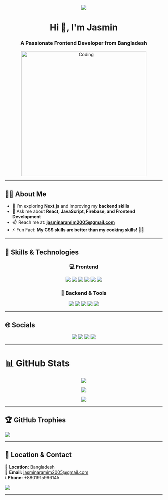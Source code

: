 <!-- Banner Image -->
<div align="center">
<img align="center" height="full" src="https://i.ibb.co.com/Ng7d2r58/Jasmin-Ara-Mim-5.jpg" />
</div>

<h1 align="center">Hi 👋, I'm Jasmin</h1>
<h3 align="center">A Passionate Frontend Developer from Bangladesh</h3>

<!-- Profile GIF -->
<div align="center">
  <img src="https://mir-s3-cdn-cf.behance.net/project_modules/disp/601014116770475.6068beff4640a.gif" alt="Coding" width="400" />
</div>

---

## 👩‍💻 **About Me**

- 🌱 I’m exploring **Next.js** and improving my **backend skills**
- 💬 Ask me about **React, JavaScript, Firebase, and Frontend Development**
- 📫 Reach me at: **jasminaramim2005@gmail.com**
- ⚡ Fun Fact: **My CSS skills are better than my cooking skills! 🍳🎨**  

---

## 🔹 **Skills & Technologies**  
<h3 align="center">💻 Frontend</h3>
<p align="center">
  <img src="https://img.shields.io/badge/react-%2320232a.svg?style=for-the-badge&logo=react&logoColor=%2361DAFB" />
  <img src="https://img.shields.io/badge/javascript-%23323330.svg?style=for-the-badge&logo=javascript&logoColor=%23F7DF1E" />
  <img src="https://img.shields.io/badge/html5-%23E34F26.svg?style=for-the-badge&logo=html5&logoColor=white" />
  <img src="https://img.shields.io/badge/css3-%231572B6.svg?style=for-the-badge&logo=css3&logoColor=white" />
  <img src="https://img.shields.io/badge/tailwindcss-%2338B2AC.svg?style=for-the-badge&logo=tailwind-css&logoColor=white" />
  <img src="https://img.shields.io/badge/bootstrap-%23563D7C.svg?style=for-the-badge&logo=bootstrap&logoColor=white" />
</p>

<h3 align="center">🚀 Backend & Tools</h3>
<p align="center">
  <img src="https://img.shields.io/badge/node.js-6DA55F?style=for-the-badge&logo=node.js&logoColor=white" />
  <img src="https://img.shields.io/badge/firebase-%23039BE5.svg?style=for-the-badge&logo=firebase" />
  <img src="https://img.shields.io/badge/netlify-%23000000.svg?style=for-the-badge&logo=netlify&logoColor=#00C7B7" />
  <img src="https://img.shields.io/badge/vercel-%23000000.svg?style=for-the-badge&logo=vercel&logoColor=white" />
  <img src="https://img.shields.io/badge/git-%23F05033.svg?style=for-the-badge&logo=git&logoColor=white" />
</p>


---

## 🌐 **Socials**
<p align="center">
  <a href="https://facebook.com/jasmin.ara.mim.2024"><img src="https://img.shields.io/badge/Facebook-%231877F2.svg?logo=Facebook&logoColor=white" /></a>  
  <a href="https://linkedin.com/in/jasmin-ara-mim-52567b335/"><img src="https://img.shields.io/badge/LinkedIn-%230077B5.svg?logo=linkedin&logoColor=white" /></a>  
  <a href="https://youtube.com/@Jasmin14724"><img src="https://img.shields.io/badge/YouTube-%23FF0000.svg?logo=YouTube&logoColor=white" /></a>  
  <a href="mailto:jasminaramim2005@gmail.com"><img src="https://img.shields.io/badge/Email-D14836?logo=gmail&logoColor=white" /></a>  
</p>

---

# 📊 **GitHub Stats**
<div align="center">

![](https://github-readme-stats.vercel.app/api?username=jasminaramim&theme=neon&hide_border=false&include_all_commits=false&count_private=false)  

![](https://github-readme-streak-stats.herokuapp.com/?user=jasminaramim&theme=neon&hide_border=false)  

![](https://github-readme-stats.vercel.app/api/top-langs/?username=jasminaramim&theme=neon&hide_border=false&include_all_commits=false&count_private=false&layout=compact)  

</div>

---

## 🏆 **GitHub Trophies**
![](https://github-profile-trophy.vercel.app/?username=jasminaramim&theme=shadow_green&no-frame=false&no-bg=true&margin-w=4)

---



## 📍 **Location & Contact**  
📍 **Location:** Bangladesh  
📧 **Email:** jasminaramim2005@gmail.com  
📞 **Phone:** +8801915996145  

[![](https://visitcount.itsvg.in/api?id=jasminaramim&icon=0&color=0)](https://visitcount.itsvg.in)

---

<!-- Proudly created with GPRM ( https://gprm.itsvg.in ) -->
